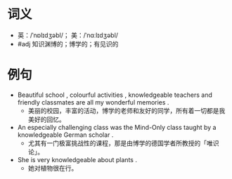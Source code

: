 # 词义
- 英：/ˈnɒlɪdʒəbl/； 美：/ˈnɑːlɪdʒəbl/
- #adj 知识渊博的；博学的；有见识的
# 例句
- Beautiful school , colourful activities , knowledgeable teachers and friendly classmates are all my wonderful memories .
	- 美丽的校园，丰富的活动，博学的老师和友好的同学，所有着一切都是我美好的回忆。
- An especially challenging class was the Mind-Only class taught by a knowledgeable German scholar .
	- 尤其有一门极富挑战性的课程，那是由博学的德国学者所教授的「唯识论」。
- She is very knowledgeable about plants .
	- 她对植物很在行。
